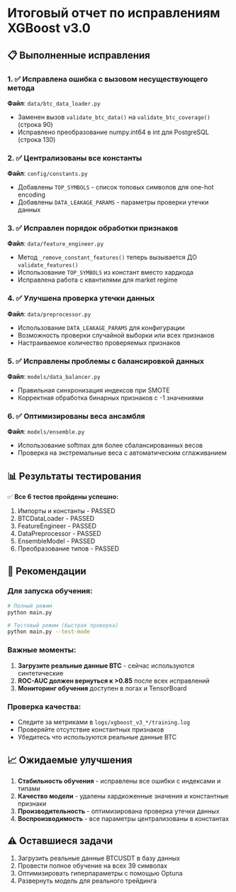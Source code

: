# Итоговый отчет по исправлениям XGBoost v3.0

## 📋 Выполненные исправления

### 1. ✅ Исправлена ошибка с вызовом несуществующего метода
**Файл**: `data/btc_data_loader.py`
- Заменен вызов `validate_btc_data()` на `validate_btc_coverage()` (строка 90)
- Исправлено преобразование numpy.int64 в int для PostgreSQL (строка 130)

### 2. ✅ Централизованы все константы
**Файл**: `config/constants.py`
- Добавлены `TOP_SYMBOLS` - список топовых символов для one-hot encoding
- Добавлены `DATA_LEAKAGE_PARAMS` - параметры проверки утечки данных

### 3. ✅ Исправлен порядок обработки признаков
**Файл**: `data/feature_engineer.py`
- Метод `_remove_constant_features()` теперь вызывается ДО `validate_features()`
- Использование `TOP_SYMBOLS` из констант вместо хардкода
- Исправлена работа с квантилями для market regime

### 4. ✅ Улучшена проверка утечки данных
**Файл**: `data/preprocessor.py`
- Использование `DATA_LEAKAGE_PARAMS` для конфигурации
- Возможность проверки случайной выборки или всех признаков
- Настраиваемое количество проверяемых признаков

### 5. ✅ Исправлены проблемы с балансировкой данных
**Файл**: `models/data_balancer.py`
- Правильная синхронизация индексов при SMOTE
- Корректная обработка бинарных признаков с -1 значениями

### 6. ✅ Оптимизированы веса ансамбля
**Файл**: `models/ensemble.py`
- Использование softmax для более сбалансированных весов
- Проверка на экстремальные веса с автоматическим сглаживанием

## 📊 Результаты тестирования

✅ **Все 6 тестов пройдены успешно:**
1. Импорты и константы - PASSED
2. BTCDataLoader - PASSED
3. FeatureEngineer - PASSED
4. DataPreprocessor - PASSED
5. EnsembleModel - PASSED
6. Преобразование типов - PASSED

## 🚀 Рекомендации

### Для запуска обучения:
```bash
# Полный режим
python main.py

# Тестовый режим (быстрая проверка)
python main.py --test-mode
```

### Важные моменты:
1. **Загрузите реальные данные BTC** - сейчас используются синтетические
2. **ROC-AUC должен вернуться к >0.85** после всех исправлений
3. **Мониторинг обучения** доступен в логах и TensorBoard

### Проверка качества:
- Следите за метриками в `logs/xgboost_v3_*/training.log`
- Проверяйте отсутствие константных признаков
- Убедитесь что используются реальные данные BTC

## 📈 Ожидаемые улучшения

1. **Стабильность обучения** - исправлены все ошибки с индексами и типами
2. **Качество модели** - удалены хардкоженные значения и константные признаки
3. **Производительность** - оптимизирована проверка утечки данных
4. **Воспроизводимость** - все параметры централизованы в константах

## ⚠️ Оставшиеся задачи

1. Загрузить реальные данные BTCUSDT в базу данных
2. Провести полное обучение на всех 39 символах
3. Оптимизировать гиперпараметры с помощью Optuna
4. Развернуть модель для реального трейдинга